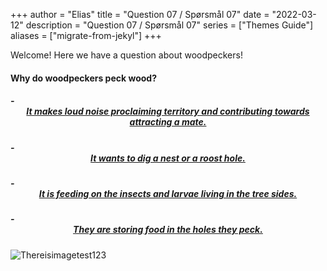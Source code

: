 +++
author = "Elias"
title = "Question 07 / Spørsmål 07"
date = "2022-03-12"
description = "Question 07 / Spørsmål 07"
series = ["Themes Guide"]
aliases = ["migrate-from-jekyl"]
+++

Welcome! Here we have a question about woodpeckers!

#### Why do woodpeckers peck wood?

##### - <center> [It makes loud noise proclaiming territory and contributing towards attracting a mate.](https://biodivgame.github.io/archive/question-1_07_correct/right-answer/) </center>
##### - <center> [It wants to dig a nest or a roost hole.](https://biodivgame.github.io/archive/question-1_07_correct/right-answer/) </center>
##### - <center> [It is feeding on the insects and larvae living in the tree sides. ](https://biodivgame.github.io/archive/question-1_07_correct/right-answer/) </center>
##### - <center> [They are storing food in the holes they peck.](https://biodivgame.github.io/archive/question-1_07_correct/right-answer/) </center>


![Thereisimagetest123](/img/woodpecker.jpg)	